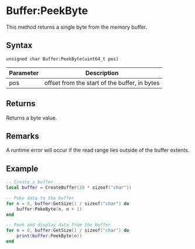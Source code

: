 # Buffer:PeekByte #
This method returns a single byte from the memory buffer.

## Syntax ##
`unsigned char Buffer:PeekByte(uint64_t pos)`

| Parameter | Description |
| ----- | ----- |
| pos | offset from the start of the buffer, in bytes |

## Returns ##
Returns a byte value.

## Remarks ##
A runtime error will occur if the read range lies outside of the buffer extents.

## Example

```lua
-- Create a buffer
local buffer = CreateBuffer(20 * sizeof("char"))

-- Poke data to the buffer
for n = 0, buffer:GetSize() / sizeof("char") do
    buffer:PokeByte(n, n + 1)
end

-- Peek and display data from the buffer
for n = 0, buffer:GetSize() / sizeof("char") do
    print(buffer:PeekByte(n))
end
```